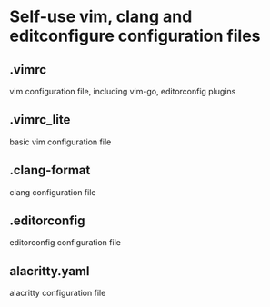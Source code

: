 # Self-use vim, clang and editconfigure configuration files

## .vimrc
vim configuration file, including vim-go, editorconfig plugins

## .vimrc_lite
basic vim configuration file

## .clang-format
clang configuration file

## .editorconfig 
editorconfig configuration file

## alacritty.yaml
alacritty configuration file

